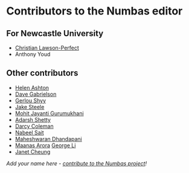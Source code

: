 # Contributors to the Numbas editor

## For Newcastle University

* [Christian Lawson-Perfect](https://www.staff.ncl.ac.uk/christian.perfect/)
* Anthony Youd

## Other contributors

* [Helen Ashton](https://github.com/helenashton)
* [Dave Gabrielson](https://github.com/dgabrielson)
* [Gerlou Shyy](https://github.com/gerlou)
* [Jake Steele](https://github.com/jastee07)
* [Mohit Jayanti Gurumukhani](https://github.com/mjguru)
* [Adarsh Shetty](https://github.com/akshett)
* [Darcy Coleman](https://github.com/docoleman)
* [Nabeel Sait](https://github.com/NabeelSait)
* [Maheshwaran Dhandapani](https://github.com/Maheshwaran17)
* [Maanas Arora](https://github.com/MaanasArora)
  [George Li](https://github.com/Keyboardguy)
* [Janet Cheung](https://github.com/JanOnBread)
 
*Add your name here - [contribute to the Numbas project](http://www.numbas.org.uk/contributing-to-numbas/)!*
